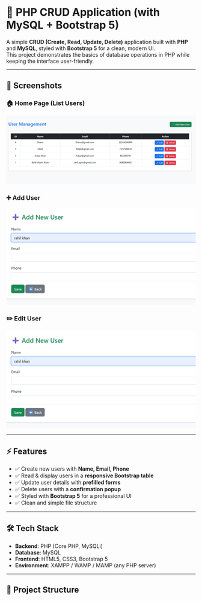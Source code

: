 # 🚀 PHP CRUD Application (with MySQL + Bootstrap 5)

A simple **CRUD (Create, Read, Update, Delete)** application built with **PHP** and **MySQL**, styled with **Bootstrap 5** for a clean, modern UI.  
This project demonstrates the basics of database operations in PHP while keeping the interface user-friendly.

---

## 📸 Screenshots

### 🏠 Home Page (List Users)
![Home Page](./images/img1.png)

### ➕ Add User
![Add User](./images/img2.png)

### ✏️ Edit User
![Edit User](./images/img2.png)

---

## ⚡ Features
- ✅ Create new users with **Name, Email, Phone**  
- ✅ Read & display users in a **responsive Bootstrap table**  
- ✅ Update user details with **prefilled forms**  
- ✅ Delete users with a **confirmation popup**  
- ✅ Styled with **Bootstrap 5** for a professional UI  
- ✅ Clean and simple file structure  

---

## 🛠️ Tech Stack
- **Backend**: PHP (Core PHP, MySQLi)
- **Database**: MySQL
- **Frontend**: HTML5, CSS3, Bootstrap 5
- **Environment**: XAMPP / WAMP / MAMP (any PHP server)

---

## 📂 Project Structure



